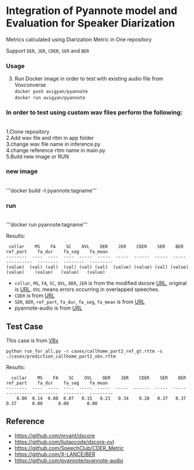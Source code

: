# Integration of Pyannote model and Evaluation for Speaker Diarization
 Metrics calculated using Diarization Metric in One repository

Support ``DER``, ``JER``, ``CDER``, ``SER`` and ``BER``

<h3> Usage</h3>

3. Run Docker image in order to test with existing audio file from Voxconverse<br />
```docker push avigyan/pyannote```<br />
```docker run avigyan/pyannote```<br />

<h3>In order to test using custom wav files perform the following:</h3><br />
1.Clone repository<br />
2.Add wav file and rttm in app folder<br />
3.change wav file name in inference.py<br />
4.change reference rttm name in main.py<br />
5.Build new image or RUN<br />

<h3>new image</h3> <br />
'''docker build -t pyannote:tagname'''<br />
<h3>run</h3><br />
'''docker run pyannote:tagname'''<br />



Results:
```
 collar    MS    FA    SC    OVL    DER    JER    CDER    SER    BER    ref_part    fa_dur    fa_seg    fa_mean
--------  ----  ----  ----  -----  -----  -----  ------  -----  -----  ----------  --------  --------  ---------
(value)  (val) (val)  (val) (val) (val)  (value) (value) (val) (value)   (value)    (value)   (value)   (value)
```

* ``collar``, ``MS``, ``FA``, ``SC``, ``OVL``, ``DER``, ``JER`` is from the modified dscore [URL](https://github.com/liutaocode/dscore-ovl), original is [URL](https://github.com/nryant/dscore). ``OVL`` means errors occurring in overlapped speeches.
* ``CDER`` is from [URL](https://github.com/SpeechClub/CDER_Metric)
* ``SER``, ``BER``, ``ref_part``, ``fa_dur``, ``fa_seg``, ``fa_mean`` is from [URL](https://github.com/X-LANCE/BER)
* pyannote-audio is from [URL](https://github.com/pyannote/pyannote-audio)

## Test Case
This case is from [VBx](https://github.com/BUTSpeechFIT/VBx)

```python run_for_all.py -r cases/callhome_part2_ref_gt.rttm -s ./cases/prediction_callhome_part2_vbx.rttm```

Results:
```
  collar    MS    FA    SC    OVL    DER    JER    CDER    SER    BER    ref_part    fa_dur    fa_seg    fa_mean
--------  ----  ----  ----  -----  -----  -----  ------  -----  -----  ----------  --------  --------  ---------
    0.00  0.14  0.00  0.07   0.15   0.21   0.34    0.28   0.37   0.37        0.37      0.00      0.00       0.00
```



## Reference
* https://github.com/nryant/dscore
* https://github.com/liutaocode/dscore-ovl
* https://github.com/SpeechClub/CDER_Metric
* https://github.com/X-LANCE/BER
* https://github.com/pyannote/pyannote-audio
